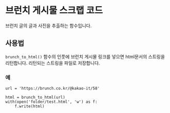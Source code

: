 # 브런치 게시물 스크랩 코드

브런치 글의 글과 사진을 추출하는 함수입니다.

## 사용법
`brunch_to_html()` 함수의 인풋에 브런치 게시물 링크를 넣으면 html문서의 스트링을 리턴합니다.
리턴되는 스트링을 파일로 저장합니다.

### 예
```
url = 'https://brunch.co.kr/@kakao-it/58'

html = brunch_to_html(url)
with(open('folder/test.html', 'w') as f:
    f.write(html)
```
